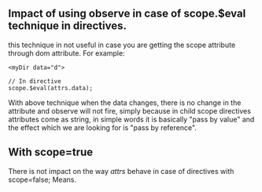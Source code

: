 ## Impact of using observe in case of scope.$eval technique in directives.

this technique in not useful in case you are getting the scope attribute
through dom attribute. For example:

```
<myDir data="d">

// In directive
scope.$eval(attrs.data);
```

With above technique when the data changes, there is no change in the attribute
and observe will not fire, simply because in child scope directives attributes
come as string, in simple words it is basically "pass by value" and the effect
which we are looking for is "pass by reference".

## With scope=true

There is not impact on the way *attrs* behave in case of directives with
scope=false; Means.
